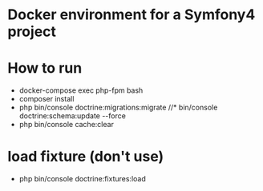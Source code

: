 Docker environment for a Symfony4 project
==================================

# How to run
* docker-compose exec php-fpm bash
* composer install
* php bin/console doctrine:migrations:migrate
//* bin/console doctrine:schema:update --force
* php bin/console cache:clear

# load fixture (don't use)
* php bin/console doctrine:fixtures:load